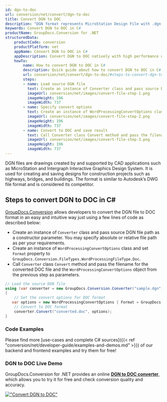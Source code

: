 ```yaml
---
id: dgn-to-doc
url: conversion/net/convert/dgn-to-doc
title: Convert DGN to DOC
description: "DGN format represents MicroStation Design File with .dgn extension. Learn how to convert DGN to DOC file programmatically in C# language using GroupDocs.Conversion for .NET library."
keywords: Convert DGN to DOC in C#
productName: GroupDocs.Conversion for .NET
structuredData:
    productCode: conversion
    productPlatform: net
    appName: Convert DGN to DOC in C#
    appDescription: Convert DGN to DOC natively with high performance using C# language and server side GroupDocs.Conversion for .NET APIs, without the use of any software like Microsoft or Open Office.
    howTo:
        name: How to convert DGN to DOC in C# 
        description: Quick guide about how to convert DGN to DOC in C# with high performance and accuracy.
        url: conversion/net/convert/dgn-to-doc/#steps-to-convert-dgn-to-doc-in-c
        steps:
        - name: Load source DGN file 
          text: Create an instance of Converter class and pass source DGN file path as a constructor parameter. You may specify absolute or relative file path as per your requirements. 
          imageUrl: conversion/net/images/convert-file-step-1.png
          imageHeight: 196
          imageWidth: 737
        - name: Specify convert options 
          text: Create an instance of WordProcessingConvertOptions class.
          imageUrl: conversion/net/images/convert-file-step-2.png
          imageHeight: 196
          imageWidth: 737
        - name: Convert to DOC and save result 
          text: Call Converter class Convert method and pass the filename for the converted HTML file and the WordProcessingConvertOptions object from the previous step as parameters.
          imageUrl: conversion/net/images/convert-file-step-3.png
          imageHeight: 196
          imageWidth: 737
---
```


DGN files are drawings created by and supported by CAD applications such as MicroStation and Intergraph Interactive Graphics Design System. It is used for creating and saving designs for construction projects such as highways, bridges, and buildings. The format is similar to Autodesk’s DWG file format and is considered its competitor.

## Steps to convert DGN to DOC in C#

[GroupDocs.Conversion](https://products.groupdocs.com/conversion/net) allows developers to convert the DGN file to DOC format in an easy and intuitive way just using a few lines of code as described below:

* Create an instance of `Converter` class and pass source DGN file path as a constructor parameter. You may specify absolute or relative file path as per your requirements. 
* Create an instance of `WordProcessingConvertOptions` class and set `Format` property to `GroupDocs.Conversion.FileTypes.WordProcessingFileType.Doc`.
* Call `Converter` class `Convert` method and pass the filename for the converted DOC file and the `WordProcessingConvertOptions` object from the previous step as parameters.

```csharp
// Load the source DGN file
using (var converter = new GroupDocs.Conversion.Converter("sample.dgn"))
{
    // Set the convert options for DOC format
   var options = new WordProcessingConvertOptions { Format = GroupDocs.Conversion.FileTypes.WordProcessingFileType.Doc };
    // Convert to DOC format
    converter.Convert("converted.doc", options);
}
```

### Code Examples

Please find more [use-cases and complete C# sources]({{< ref "conversion/net/developer-guide/examples-and-demos.md" >}}) of our backend and frontend examples and try them for free!

### DGN to DOC Live Demo

GroupDocs.Conversion for .NET provides an online [**DGN to DOC converter**](https://products.groupdocs.app/conversion/dgn-to-doc), which allows you to try it for free and check conversion quality and accuracy.

[!["Convert DGN to DOC"](conversion/net/images/convert-to-doc/convert-dgn-to-doc.png)](https://products.groupdocs.app/conversion/dgn-to-doc)
